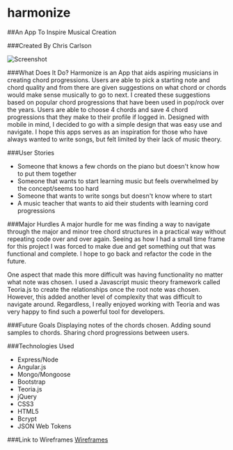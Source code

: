 # harmonize

##An App To Inspire Musical Creation

###Created By Chris Carlson

![Screenshot](http://i.imgur.com/vy1Gn0Z.png)


###What Does It Do?
Harmonize is an App that aids aspiring musicians in creating chord progressions. Users are able to pick a starting note and chord quality and from there are given suggestions on what chord or chords would make sense musically to go to next. I created these suggestions based on popular chord progressions that have been used in pop/rock over the years. Users are able to choose 4 chords and save 4 chord progressions that they make to their profile if logged in. Designed with mobile in mind, I decided to go with a simple design that was easy use and navigate. I hope this apps serves as an inspiration for those who have always wanted to write songs, but felt limited by their lack of music theory. 

###User Stories
* Someone that knows a few chords on the piano but doesn't know how to put them together
* Someone that wants to start learning music but feels overwhelmed by the concept/seems too hard
* Someone that wants to write songs but doesn't know where to start
* A music teacher that wants to aid their students with learning cord progressions

###Major Hurdles
A major hurdle for me was finding a way to navigate through the major and minor tree chord structures in a practical way without repeating code over and over again. Seeing as how I had a small time frame for this project I was forced to make due and get something out that was functional and complete.  I hope to go back and refactor the code in the future.

One aspect that made this more difficult was having functionality no matter what note was chosen. I used a Javascript music theory framework called Teoria.js to create the relationships once the root note was chosen. However, this added another level of complexity that was difficult to navigate around.  Regardless, I really enjoyed working with Teoria and was very happy to find such a powerful tool for developers.

###Future Goals
Displaying notes of the chords chosen. Adding sound samples to chords. Sharing chord progressions between users.

###Technologies Used
* Express/Node
* Angular.js
* Mongo/Mongoose
* Bootstrap
* Teoria.js
* jQuery
* CSS3
* HTML5
* Bcrypt
* JSON Web Tokens

###Link to Wireframes
[Wireframes](https://www.dropbox.com/sh/hirfoex4qet0xm6/AAAdKO4JhgqzYMwkMlM1u20ia?dl=0)

